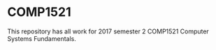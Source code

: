 # COMP1521
This repository has all work for 2017 semester 2 COMP1521 Computer Systems Fundamentals.
